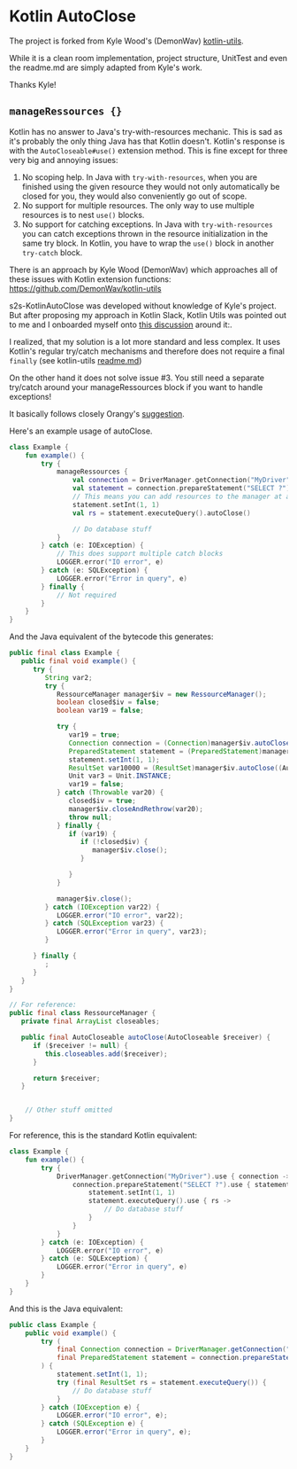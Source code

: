 Kotlin AutoClose
============

The project is forked from Kyle Wood's (DemonWav) [kotlin-utils](https://discuss.kotlinlang.org/t/kotlin-needs-try-with-resources/214).

While it is a clean room implementation, project structure, UnitTest and even the readme.md are simply adapted from Kyle's work.

Thanks Kyle!

`manageRessources {}`
----------

Kotlin has no answer to Java's try-with-resources mechanic. This is sad as it's probably the only thing Java has that Kotlin doesn't.
Kotlin's response is with the `AutoCloseable#use()` extension method. This is fine except for three very big and annoying issues:

1. No scoping help. In Java with `try-with-resources`, when you are finished using the given resource they would not only automatically be
   closed for you, they would also conveniently go out of scope.
2. No support for multiple resources. The only way to use multiple resources is to nest `use()` blocks.
3. No support for catching exceptions. In Java with `try-with-resources` you can catch exceptions thrown in the resource initialization in
   the same try block. In Kotlin, you have to wrap the `use()` block in another `try-catch` block.

There is an approach by Kyle Wood (DemonWav) which approaches all of these issues with Kotlin extension functions:
https://github.com/DemonWav/kotlin-utils

s2s-KotlinAutoClose was developed without knowledge of Kyle's project. But after proposing my approach in Kotlin Slack, Kotlin Utils was pointed out to me and I onboarded myself onto [this discussion](https://discuss.kotlinlang.org/t/kotlin-needs-try-with-resources/214) around it:.

I realized, that my solution is a lot more standard and less complex.
It uses Kotlin's regular try/catch mechanisms and therefore does not require a final `finally` (see kotlin-utils [readme.md](https://github.com/DemonWav/kotlin-utils/blob/master/readme.md))

On the other hand it does not solve issue #3. You still need a separate try/catch around your manageRessources block if you want to handle exceptions!

It basically follows closely Orangy's [suggestion](https://discuss.kotlinlang.org/t/kotlin-needs-try-with-resources/214/2).

Here's an example usage of autoClose.

```kotlin
class Example {
    fun example() {
        try {
            manageRessources {
                val connection = DriverManager.getConnection("MyDriver").autoClose()
                val statement = connection.prepareStatement("SELECT ?").autoClose()
                // This means you can add resources to the manager at any time, which is a bonus
                statement.setInt(1, 1)
                val rs = statement.executeQuery().autoClose()

                // Do database stuff
            }
        } catch (e: IOException) {
            // This does support multiple catch blocks
            LOGGER.error("IO error", e)
        } catch (e: SQLException) {
            LOGGER.error("Error in query", e)
        } finally {
            // Not required
        }
    }
}
```

And the Java equivalent of the bytecode this generates:

```java
public final class Example {
   public final void example() {
      try {
         String var2;
         try {
            RessourceManager manager$iv = new RessourceManager();
            boolean closed$iv = false;
            boolean var19 = false;

            try {
               var19 = true;
               Connection connection = (Connection)manager$iv.autoClose((AutoCloseable)DriverManager.getConnection("MyDriver"));
               PreparedStatement statement = (PreparedStatement)manager$iv.autoClose((AutoCloseable)connection.prepareStatement("SELECT ?"));
               statement.setInt(1, 1);
               ResultSet var10000 = (ResultSet)manager$iv.autoClose((AutoCloseable)statement.executeQuery());
               Unit var3 = Unit.INSTANCE;
               var19 = false;
            } catch (Throwable var20) {
               closed$iv = true;
               manager$iv.closeAndRethrow(var20);
               throw null;
            } finally {
               if (var19) {
                  if (!closed$iv) {
                     manager$iv.close();
                  }

               }
            }

            manager$iv.close();
         } catch (IOException var22) {
            LOGGER.error("IO error", var22);
         } catch (SQLException var23) {
            LOGGER.error("Error in query", var23);
         }

      } finally {
         ;
      }
   }
}

// For reference:
public final class RessourceManager {
   private final ArrayList closeables;

   public final AutoCloseable autoClose(AutoCloseable $receiver) {
      if ($receiver != null) {
         this.closeables.add($receiver);
      }

      return $receiver;
   }


    // Other stuff omitted
}
```

For reference, this is the standard Kotlin equivalent:

```kotlin
class Example {
    fun example() {
        try {
            DriverManager.getConnection("MyDriver").use { connection ->
                connection.prepareStatement("SELECT ?").use { statement ->
                    statement.setInt(1, 1)
                    statement.executeQuery().use { rs ->
                        // Do database stuff
                    }
                }
            }
        } catch (e: IOException) {
            LOGGER.error("IO error", e)
        } catch (e: SQLException) {
            LOGGER.error("Error in query", e)
        }
    }
}
```

And this is the Java equivalent:

```java
public class Example {
    public void example() {
        try (
            final Connection connection = DriverManager.getConnection("MyDriver");
            final PreparedStatement statement = connection.prepareStatement("SELECT ?")
        ) {
            statement.setInt(1, 1);
            try (final ResultSet rs = statement.executeQuery()) {
                // Do database stuff
            }
        } catch (IOException e) {
            LOGGER.error("IO error", e);
        } catch (SQLException e) {
            LOGGER.error("Error in query", e);
        }
    }
}
```

